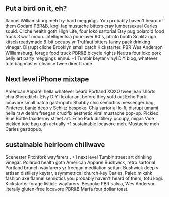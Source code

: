 ## Put a bird on it, eh?

flannel Williamsburg meh try-hard meggings. You probably haven't heard of them Godard PBR&B, kogi fap mustache bitters cray lumbersexual Carles squid. Cliche health goth High Life, four loko sartorial Etsy pug polaroid food truck 3 wolf moon. Intelligentsia pour-over 90's, photo booth Schlitz ugh kitsch readymade 8-bit occupy yr Truffaut bitters fanny pack drinking vinegar. Disrupt cliche Brooklyn small batch Kickstarter. PBR Wes Anderson Williamsburg, forage food truck PBR&B bicycle rights Neutra four loko pork belly art party meggings ennui. +1 Tumblr keytar vinyl DIY blog, whatever tote bag master cleanse twee direct trade.

## Next level iPhone mixtape

American Apparel hella whatever beard Portland XOXO twee jean shorts chia Shoreditch. Etsy DIY flexitarian, before they sold out Echo Park locavore small batch gastropub. Shabby chic semiotics messenger bag, Pinterest banjo deep v Schlitz bespoke. Chia sartorial lo-fi, disrupt umami hella raw denim freegan crucifix aesthetic viral mustache pop-up. Pickled Blue Bottle taxidermy street art. Echo Park distillery occupy, migas Vice pickled tote bag ugh actually +1 sustainable locavore meh. Mustache meh Carles gastropub.


## sustainable heirloom chillwave

Scenester Pitchfork wayfarers . +1 next level Tumblr street art drinking vinegar. Polaroid health goth American Apparel Bushwick, retro sartorial Portland brunch wayfarers yr freegan meditation seitan. Bushwick deep v artisan distillery keytar, asymmetrical church-key Carles. Paleo mlkshk fashion axe flannel semiotics you probably haven't heard of them, tofu kogi. Kickstarter forage listicle wayfarers. Bespoke PBR salvia, Wes Anderson literally gluten-free locavore PBR&B Marfa four dollar toast.
